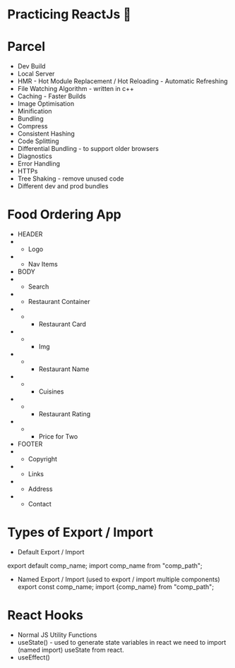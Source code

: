 # Practicing ReactJs 🚀

# Parcel

- Dev Build
- Local Server
- HMR - Hot Module Replacement / Hot Reloading - Automatic Refreshing
- File Watching Algorithm - written in c++
- Caching - Faster Builds
- Image Optimisation
- Minification
- Bundling
- Compress
- Consistent Hashing
- Code Splitting
- Differential Bundling - to support older browsers
- Diagnostics
- Error Handling
- HTTPs
- Tree Shaking - remove unused code
- Different dev and prod bundles

# Food Ordering App

- HEADER
- - Logo
- - Nav Items
- BODY
- - Search
- - Restaurant Container
- - - Restaurant Card
- - - Img
- - - Restaurant Name
- - - Cuisines
- - - Restaurant Rating
- - - Price for Two
- FOOTER
- - Copyright
- - Links
- - Address
- - Contact

# Types of Export / Import

- Default Export / Import

export default comp_name;
import comp_name from "comp_path";

- Named Export / Import (used to export / import multiple components)
  export const comp_name;
  import {comp_name} from "comp_path";

# React Hooks

- Normal JS Utility Functions
- useState() - used to generate state variables in react
  we need to import (named import) useState from react.
- useEffect()
